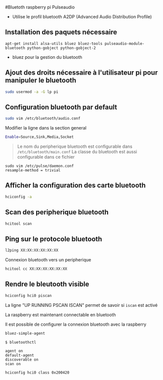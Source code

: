 #Bluetoth raspberry pi Pulseaudio

* Utilise le profil bluetooth A2DP (Advanced Audio Distribution Profile)


## Installation des paquets nécessaire

```
apt-get install alsa-utils bluez bluez-tools pulseaudio-module-bluetooth python-gobject python-gobject-2
```

* bluez pour la gestion du bluetooth

## Ajout des droits nécessaire à l'utilisateur pi pour manipuler le bluetooth

```bash
sudo usermod -a -G lp pi
```

## Configuration bluetooth par default
```bash
sudo vim /etc/bluetooth/audio.conf
```

Modifier la ligne dans la section general
```bash
Enable=Source,Sink,Media,Socket
```

> Le nom du peripherique bluetooth est configurable dans `/etc/bluetooth/main.conf`
> La classe du bluetooth est aussi configurable dans ce fichier

```shell
sudo vim /etc/pulse/daemon.conf
resample-method = trivial
```

## Afficher la configuration des carte bluetooth
```bash
hciconfig -a
```

## Scan des peripherique bluetooth
```bash
hcitool scan
```

## Ping sur le protocole bluetooth
```bash
l2ping XX:XX:XX:XX:XX:XX
```

Connexion bluetooth vers un peripherique
```bash
hcitool cc XX:XX:XX:XX:XX:XX
```

## Rendre le bleutooth visible
```bash
hciconfig hci0 piscan
```

La ligne "UP RUNNING PSCAN ISCAN" permet de savoir si `iscan` est activé

La raspberry est maintenant connectable en bluetooth

Il est possible de configurer la connexion bluetooth avec la raspberry
```bash
bluez-simple-agent
```


```shell
$ bluetoothctl

agent on
default-agent
discoverable on
scan on

hciconfig hci0 class 0x200420
```
